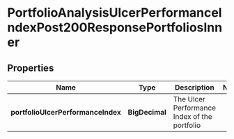 

# PortfolioAnalysisUlcerPerformanceIndexPost200ResponsePortfoliosInner


## Properties

| Name | Type | Description | Notes |
|------------ | ------------- | ------------- | -------------|
|**portfolioUlcerPerformanceIndex** | **BigDecimal** | The Ulcer Performance Index of the portfolio |  |



